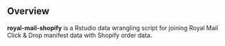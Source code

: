 ## Overview

**royal-mail-shopify** is a Rstudio data wrangling script for joining Royal Mail Click & Drop manifest data with Shopify order data.
